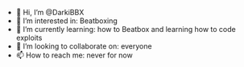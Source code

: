 - 👋 Hi, I’m @DarkiBBX
- 👀 I’m interested in: Beatboxing
- 🌱 I’m currently learning: how to Beatbox and learning how to code exploits
- 💞️ I’m looking to collaborate on: everyone
- 📫 How to reach me: never for now

<!---
DarkiBBX/DarkiBBX is a ✨ special ✨ repository because its `README.md` (this file) appears on your GitHub profile.
You can click the Preview link to take a look at your changes.
--->
